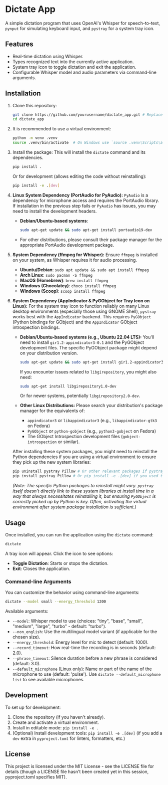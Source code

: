 # Dictate App

A simple dictation program that uses OpenAI's Whisper for speech-to-text, 
`pynput` for simulating keyboard input, and `pystray` for a system tray icon.

## Features

- Real-time dictation using Whisper.
- Types recognized text into the currently active application.
- System tray icon to toggle dictation and exit the application.
- Configurable Whisper model and audio parameters via command-line arguments.

## Installation

1. Clone this repository:
   ```bash
   git clone https://github.com/yourusername/dictate_app.git # Replace with your repo URL
   cd dictate_app
   ```

2. It is recommended to use a virtual environment:
   ```bash
   python -m venv .venv
   source .venv/bin/activate  # On Windows use `source .venv\Scripts\activate`
   ```

3. Install the package:
   This will install the `dictate` command and its dependencies.
   ```bash
   pip install .
   ```
   Or for development (allows editing the code without reinstalling):
   ```bash
   pip install -e .[dev]
   ```

4. **Linux System Dependency (PortAudio for PyAudio):**
   `PyAudio` is a dependency for microphone access and requires the PortAudio library. If installation in the previous step fails or `PyAudio` has issues, you may need to install the development headers.
   - **Debian/Ubuntu-based systems**:
     ```bash
     sudo apt-get update && sudo apt-get install portaudio19-dev
     ```
   - For other distributions, please consult their package manager for the appropriate PortAudio development package.

5. **System Dependency (ffmpeg for Whisper):**
   Ensure `ffmpeg` is installed on your system, as Whisper requires it for audio processing.
   - **Ubuntu/Debian**: `sudo apt update && sudo apt install ffmpeg`
   - **Arch Linux**: `sudo pacman -S ffmpeg`
   - **MacOS (Homebrew)**: `brew install ffmpeg`
   - **Windows (Chocolatey)**: `choco install ffmpeg`
   - **Windows (Scoop)**: `scoop install ffmpeg`

6. **System Dependency (AppIndicator & PyGObject for Tray Icon on Linux):**
   For the system tray icon to function reliably on many Linux desktop environments (especially those using GNOME Shell), `pystray` works best with the `AppIndicator` backend. This requires `PyGObject` (Python bindings for GObject) and the `AppIndicator` GObject introspection bindings.

   - **Debian/Ubuntu-based systems (e.g., Ubuntu 22.04 LTS):**
     You'll need to install `gir1.2-appindicator3-0.1` and the PyGObject development files. The specific PyGObject package might depend on your distribution version.
     ```bash
     sudo apt-get update && sudo apt-get install gir1.2-appindicator3-0.1 python3-gi python3-gi-cairo gir1.2-gtk-3.0
     ```
     If you encounter issues related to `libgirepository`, you might also need:
     ```bash
     sudo apt-get install libgirepository1.0-dev
     ```
     Or for newer systems, potentially `libgirepository2.0-dev`.

   - **Other Linux Distributions:**
     Please search your distribution's package manager for the equivalents of:
       - `appindicator3` or `libappindicator3` (e.g., `libappindicator-gtk3` on Fedora)
       - `PyGObject` or `python-gobject` (e.g., `python3-gobject` on Fedora)
       - The GObject Introspection development files (`gobject-introspection` or similar).

   After installing these system packages, you might need to reinstall the Python dependencies if you are using a virtual environment to ensure they pick up the new system libraries:
   ```bash
   pip uninstall pystray Pillow # Or other relevant packages if pystray pulls them
   pip install pystray Pillow # Or pip install -e .[dev] if you used that initially
   ```
   *(Note: The specific Python packages to reinstall might vary. `pystray` itself doesn't directly link to these system libraries at install time in a way that always necessitates reinstalling it, but ensuring `PyGObject` is correctly picked up by Python is key. Often, activating the virtual environment *after* system package installation is sufficient.)*

## Usage

Once installed, you can run the application using the `dictate` command:

```bash
dictate
```

A tray icon will appear. Click the icon to see options:
- **Toggle Dictation**: Starts or stops the dictation.
- **Exit**: Closes the application.

### Command-line Arguments

You can customize the behavior using command-line arguments:

```bash
dictate --model small --energy_threshold 1200
```

Available arguments:
- `--model`: Whisper model to use (choices: "tiny", "base", "small", "medium", "large", "turbo" - default: "turbo").
- `--non_english`: Use the multilingual model variant (if applicable for the chosen size).
- `--energy_threshold`: Energy level for mic to detect (default: 1000).
- `--record_timeout`: How real-time the recording is in seconds (default: 2.0).
- `--phrase_timeout`: Silence duration before a new phrase is considered (default: 3.0).
- `--default_microphone` (Linux only): Name or part of the name of the microphone to use (default: 'pulse'). Use `dictate --default_microphone list` to see available microphones.

## Development

To set up for development:

1. Clone the repository (if you haven't already).
2. Create and activate a virtual environment.
3. Install in editable mode: `pip install -e .`
4. (Optional) Install development tools: `pip install -e .[dev]` (if you add a `dev` extra in `pyproject.toml` for linters, formatters, etc.)

## License

This project is licensed under the MIT License - see the LICENSE file for details (though a LICENSE file hasn't been created yet in this session, pyproject.toml specifies MIT). 